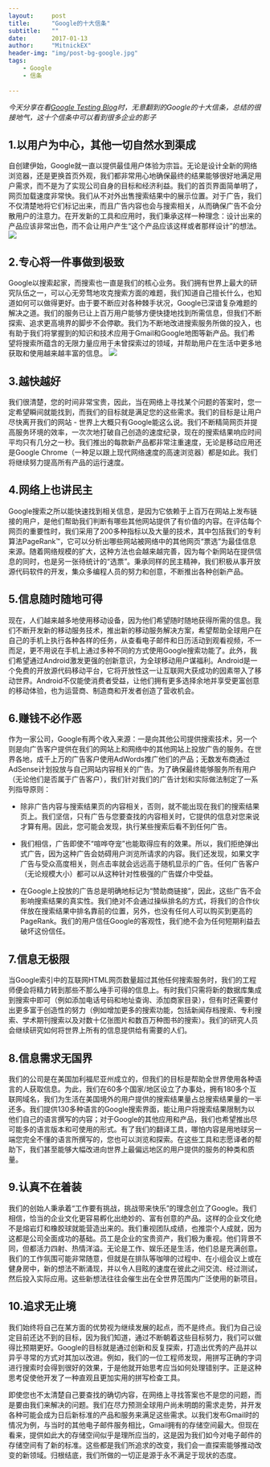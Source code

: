 ```yaml
---
layout:     post
title:      "Google的十大信条"
subtitle:   ""
date:       2017-01-13
author:     "MitnickEX"
header-img: "img/post-bg-google.jpg"
tags:
    - Google
    - 信条
    
---
```


*今天分享在看[Google Testing Blog](https://testing.googleblog.com)时，无意翻到的Google的十大信条，总结的很接地气，这十个信条中可以看到很多企业的影子*

## 1.以用户为中心，其他一切自然水到渠成 ##

自创建伊始，Google就一直以提供最佳用户体验为宗旨。无论是设计全新的网络浏览器，还是更换首页外观，我们都非常用心地确保最终的结果能够很好地满足用户需求，而不是为了实现公司自身的目标和经济利益。我们的首页界面简单明了，网页加载速度非常快。我们从不对外出售搜索结果中的展示位置。对于广告，我们不仅清楚地将它们标记出来，而且广告内容也会与搜索相关，从而确保广告不会分散用户的注意力。在开发新的工具和应用时，我们秉承这样一种理念：设计出来的产品应该非常出色，而不会让用户产生“这个产品应该这样或者那样设计”的想法。
![](http://i.imgur.com/ghKSI1a.jpg)

## 2.专心将一件事做到极致 ##

Google以搜索起家，而搜索也一直是我们的核心业务。我们拥有世界上最大的研究队伍之一，可以心无旁骛地攻克搜索方面的难题，我们知道自己擅长什么，也知道如何可以做得更好。由于要不断应对各种棘手状况，Google已深谙复杂难题的解决之道。我们的服务已让上百万用户能够方便快捷地找到所需信息，但我们不断探索、追求更高境界的脚步不会停歇。我们为不断地改进搜索服务所做的投入，也有助于我们将掌握到的知识和技术应用于Gmail和Google地图等新产品。我们希望将搜索所蕴含的无限力量应用于未曾探索过的领域，并帮助用户在生活中更多地获取和使用越来越丰富的信息。
![](http://i.imgur.com/xu0Vtda.jpg)

## 3.越快越好 ##

我们很清楚，您的时间非常宝贵，因此，当在网络上寻找某个问题的答案时，您一定希望瞬间就能找到，而我们的目标就是满足您的这些需求。我们的目标是让用户尽快离开我们的网站 - 世界上大概只有Google能这么说。我们不断精简网页并提高服务环境的效率，一次次地打破自己创造的速度纪录，现在的搜索结果响应时间平均只有几分之一秒。我们推出的每款新产品都非常注重速度，无论是移动应用还是Google Chrome（一种足以跟上现代网络速度的高速浏览器）都是如此。我们将继续努力提高所有产品的运行速度。

## 4.网络上也讲民主 ##

Google搜索之所以能快速找到相关信息，是因为它依赖于上百万在网站上发布链接的用户，是他们帮助我们判断有哪些其他网站提供了有价值的内容。在评估每个网页的重要性时，我们采用了200多种指标以及大量的技术，其中包括我们的专利算法PageRank™，它可以分析出哪些网站被网络中的其他网页“票选”为最佳信息来源。随着网络规模的扩大，这种方法也会越来越完善，因为每个新网站在提供信息的同时，也是另一张待统计的“选票”。秉承同样的民主精神，我们积极从事开放源代码软件的开发，集众多编程人员的努力和创意，不断推出各种创新产品。

## 5.信息随时随地可得 ##

现在，人们越来越多地使用移动设备，因为他们希望随时随地获得所需的信息。我们不断开发新的移动服务技术，推出新的移动服务解决方案，希望帮助全球用户在自己的手机上执行各种各样的任务，从查看电子邮件和日历活动到观看视频，不一而足，更不用说在手机上通过多种不同的方式使用Google搜索功能了。此外，我们希望通过Android激发更强的创新意识，为全球移动用户谋福利。Android是一个免费的开放源代码移动平台，它将开放性这一让互联网大获成功的因素带入了移动世界。Android不仅能使消费者受益，让他们拥有更多选择余地并享受更富创意的移动体验，也为运营商、制造商和开发者创造了营收机会。

## 6.赚钱不必作恶 ##

作为一家公司，Google有两个收入来源：一是向其他公司提供搜索技术，另一个则是向广告客户提供在我们的网站上和网络中的其他网站上投放广告的服务。在世界各地，成千上万的广告客户使用AdWords推广他们的产品；无数发布商通过AdSense计划投放与自己网站内容相关的广告。为了确保最终能够服务所有用户（无论他们是否属于广告客户），我们针对我们的广告计划和实际做法制定了一系列指导原则：

- 除非广告内容与搜索结果页的内容相关，否则，就不能出现在我们的搜索结果页上。我们坚信，只有广告与您要查找的内容相关时，它提供的信息对您来说才算有用。因此，您可能会发现，执行某些搜索后看不到任何广告。

- 我们相信，广告即使不“喧哗夺宠”也能取得应有的效果。所以，我们拒绝弹出式广告，因为这种广告会妨碍用户浏览所请求的内容。我们还发现，如果文字广告与受众高度相关，则点击率就会远远高于随机显示的广告。任何广告客户（无论规模大小）都可以从这种针对性极强的广告媒介中受益。

- 在Google上投放的广告总是明确地标记为“赞助商链接”，因此，这些广告不会影响搜索结果的真实性。我们绝对不会通过操纵排名的方式，将我们的合作伙伴放在搜索结果中排名靠前的位置，另外，也没有任何人可以购买到更高的PageRank。我们的用户信任Google的客观性，我们绝不会为任何短期利益去破坏这份信任。


## 7.信息无极限 ##

当Google索引中的互联网HTML网页数量超过其他任何搜索服务时，我们的工程师便会将精力转到那些不那么唾手可得的信息上。有时我们只需将新的数据库集成到搜索中即可（例如添加电话号码和地址查询、添加商家目录），但有时还需要付出更多富于创造性的努力（例如增加更多的搜索功能，包括新闻存档搜索、专利搜索、学术期刊搜索以及对数十亿张图片和数百万种图书的搜索）。我们的研究人员会继续研究如何将世界上所有的信息提供给有需要的人们。

## 8.信息需求无国界 ##

我们的公司是在美国加利福尼亚州成立的，但我们的目标是帮助全世界使用各种语言的人获取信息。为此，我们在60多个国家/地区设立了办事处，拥有180多个互联网域名，我们为生活在美国境外的用户提供的搜索结果量占总搜索结果量的一半还多。我们提供130多种语言的Google搜索界面，能让用户将搜索结果限制为以他们自己的语言撰写的内容；对于Google的其他应用和产品，我们也希望推出尽可能多的语言版本和可使用的形式。有了我们的翻译工具，哪怕内容是用地球另一端您完全不懂的语言所撰写的，您也可以浏览和探索。在这些工具和志愿译者的帮助下，我们甚至能够大幅改进向世界上最偏远地区的用户提供的服务的种类和质量。

## 9.认真不在着装 ##

我们的创始人秉承着“工作要有挑战，挑战带来快乐”的理念创立了Google。我们相信，恰当的企业文化更容易孵化出绝妙的、富有创意的产品。这样的企业文化绝不是熔岩灯和橡胶球就能营造出来的。我们重视团队成绩，也推崇个人成就，因为这都是公司全面成功的基础。员工是企业的宝贵资产，我们极为重视。他们背景不同，但都活力四射、热情洋溢。无论是工作、娱乐还是生活，他们总是充满创意。我们的工作氛围可能非常随意，但就是在排队等咖啡的过程中、在小组会议上或在健身房中，新的想法不断涌现，并以令人目眩的速度在彼此之间交流、经过测试，然后投入实际应用。这些新想法往往会催生出在全世界范围内广泛使用的新项目。

## 10.追求无止境 ##

我们始终将自己在某方面的优势视为继续发展的起点，而不是终点。我们为自己设定目前还达不到的目标，因为我们知道，通过不断朝着这些目标努力，我们可以做得比预期更好。Google的目标就是通过创新和反复探索，打造出优秀的产品并以异乎寻常的方式对其加以改进。例如，我们的一位工程师发现，用拼写正确的字词进行搜索时会得到很好的效果，于是他就开始思考应当如何处理错别字。正是这种思考促使他开发了一种直观且更加实用的拼写检查工具。

即使您也不太清楚自己要查找的确切内容，在网络上寻找答案也不是您的问题，而是要由我们来解决的问题。我们在尽力预测全球用户尚未明朗的需求走势，并开发各种可能会成为日后新标准的产品和服务来满足这些需求。以我们发布Gmail时的情况为例，与当时的其他电子邮件服务相比，Gmail拥有的存储空间最大。但现在看来，提供如此大的存储空间似乎是理所应当的，这是因为我们如今对电子邮件的存储空间有了新的标准。这些都是我们所追求的改变，我们会一直探索能够推动改变的新领域。归根结底，我们所做的一切正是源于永不满足于现状的态度。